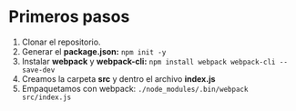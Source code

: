 # Primeros pasos

1. Clonar el repositorio.
2. Generar el **package.json:**
    ``npm init -y``
3. Instalar **webpack** y **webpack-cli:** 
    ``npm install webpack webpack-cli --save-dev``
4. Creamos la carpeta **src** y dentro el archivo **index.js**
5. Empaquetamos con webpack:
    ``./node_modules/.bin/webpack src/index.js``
